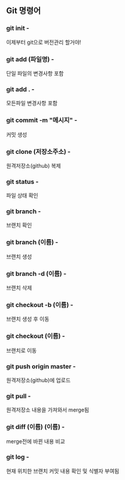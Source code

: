 ## Git 명령어

### git init - 
이제부터 git으로 버전관리 할거야!
### git add (파일명) - 
단일 파일의 변경사항 포함
### git add . - 
모든파일 변경사항 포함
### git commit -m "메시지" - 
커밋 생성
### git clone (저장소주소) - 
원격저장소(github) 복제
### git status - 
파일 상태 확인
### git branch - 
브랜치 확인
### git branch (이름) - 
브랜치 생성
### git branch -d (이름) - 
브랜치 삭제
### git checkout -b (이름) - 
브랜치 생성 후 이동
### git checkout (이름) - 
브랜치로 이동
### git push origin master - 
원격저장소(github)에 업로드
### git pull - 
원격저장소 내용을 가져와서 merge됨
### git diff (이름) (이름) - 
merge전에 바뀐 내용 비교
### git log - 
현재 위치한 브랜치 커밋 내용 확인 및 식별자 부여됨


